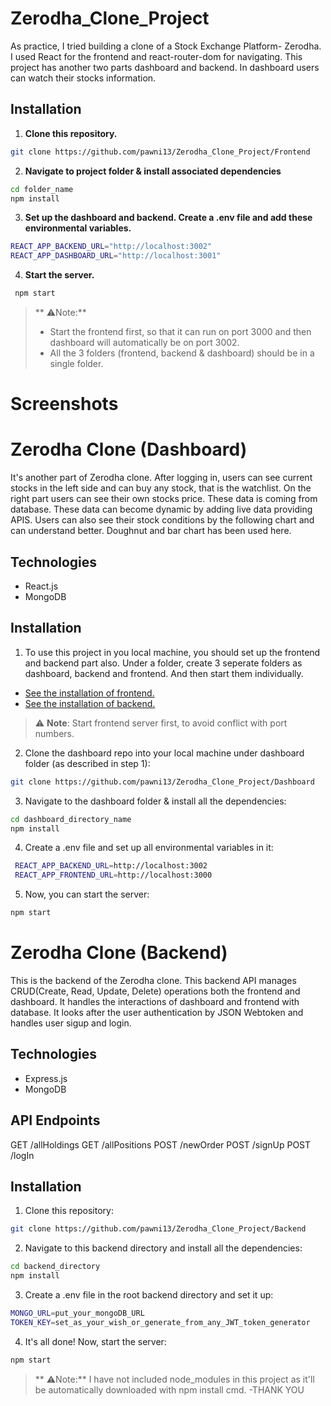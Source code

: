 # Zerodha_Clone_Project
As practice, I tried building a clone of a Stock Exchange Platform- Zerodha. I used React for the frontend and react-router-dom for navigating. This project has another two parts dashboard and backend. In dashboard users can watch their stocks information.

## Installation
1. **Clone this repository.**
```bash
git clone https://github.com/pawni13/Zerodha_Clone_Project/Frontend
```
2. **Navigate to project folder & install associated dependencies**
```bash
cd folder_name
npm install
```
3. **Set up the dashboard and backend. Create a .env file and add these environmental variables.**
```bash
REACT_APP_BACKEND_URL="http://localhost:3002"
REACT_APP_DASHBOARD_URL="http://localhost:3001"
```
4. **Start the server.**
```bash
 npm start
```

> ** ⚠️Note:**
> - Start the frontend first, so that it can run on port 3000 and then dashboard will automatically be on port 3002.
> - All the 3 folders (frontend, backend & dashboard) should be in a single folder.
# Screenshots
# Zerodha Clone (Dashboard)
It's another part of Zerodha clone. After logging in, users can see current stocks in the left side and can buy any stock, that is the watchlist. On the right part users can see their own stocks price. These data is coming from database. These data can become dynamic by adding live data providing APIS. Users can also see their stock conditions by the following chart and can understand better. Doughnut and bar chart has been used here.

## Technologies
- React.js
- MongoDB
## Installation
1. To use this project in you local machine, you should set up the frontend and backend part also. Under a folder, create 3 seperate folders as dashboard, backend and frontend.
 And then start them individually.
- [See the installation of frontend.](#)
- [See the installation of backend.](#)
  
> ⚠️ **Note**: Start frontend server first, to avoid conflict with port numbers.

2. Clone the dashboard repo into your local machine under dashboard folder (as described in step 1):
```bash
git clone https://github.com/pawni13/Zerodha_Clone_Project/Dashboard
```

3. Navigate to the dashboard folder & install all the dependencies:
```bash
cd dashboard_directory_name
npm install
```

4. Create a .env file and set up all environmental variables in it:
```bash
 REACT_APP_BACKEND_URL=http://localhost:3002
 REACT_APP_FRONTEND_URL=http://localhost:3000 
```
5. Now, you can start the server:
```bash
npm start
```

# Zerodha Clone (Backend)
This is the backend of the Zerodha clone. This backend API manages CRUD(Create, Read, Update, Delete) operations both the frontend and dashboard. It handles the interactions of dashboard and frontend with database. It looks after the user authentication by JSON Webtoken and handles user sigup and login.

## Technologies
- Express.js
- MongoDB
## API Endpoints
GET   /allHoldings
GET   /allPositions
POST  /newOrder
POST  /signUp
POST  /logIn
## Installation
1. Clone this repository:
```bash
git clone https://github.com/pawni13/Zerodha_Clone_Project/Backend
```
2. Navigate to this backend directory and install all the dependencies:
```bash
cd backend_directory
npm install

```
3. Create a .env file in the root backend directory and set it up:
```bash
MONGO_URL=put_your_mongoDB_URL
TOKEN_KEY=set_as_your_wish_or_generate_from_any_JWT_token_generator
```  
4. It's all done! Now, start the server:
```bash
npm start
```
> ** ⚠️Note:**
> I have not included node_modules in this project as it'll be automatically downloaded with npm install cmd.
-THANK YOU
